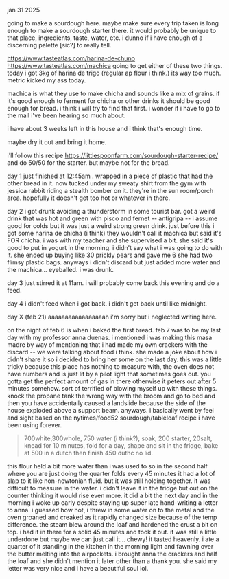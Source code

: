 jan 31 2025



going to make a sourdough here. 
maybe make sure every trip taken is long enough to make a sourdough starter there. it would probably be unique to that place, ingredients, taste, water, etc.
i dunno if i have enough of a discerning palette [sic?] to really tell. 

https://www.tasteatlas.com/harina-de-chuno
https://www.tasteatlas.com/machica
going to get either of these two things. today i got 3kg of harina de trigo (regular ap flour i think.) its way too much. metric kicked my ass today.

machica is what they use to make chicha and sounds like a mix of grains. if it's good enough to ferment for chicha or other drinks it should be good enough for bread. i think i will try to find that first.  i wonder if i have to go to the mall i've been hearing so much about.

i have about 3 weeks left in this house and i think that's enough time.


maybe dry it out and bring it home. 

i'll follow this recipe
https://littlespoonfarm.com/sourdough-starter-recipe/
and do 50/50 for the starter. but maybe not for the bread.

day 1
just finished at 12:45am . wrapped in a piece of plastic that had the other bread in it. now tucked under my sweaty shirt from the gym with jessica rabbit riding a stealth bomber on it. they're in the sun room/porch area. hopefully it doesn't get too hot or whatever in there.

day 2
i got drunk avoiding a thunderstorm in some tourist bar. got a weird drink that was hot and green with pisco and fernet -- antigripa -- i assume good for colds but it was just a weird strong green drink.
just before this i got some harina de chicha (i think) they wouldn't call it machica but said it's FOR chicha. i was with my teacher and she supervised a bit. she said it's good to put in yogurt in the morning. i didn't say what i was going to do with it. she ended up buying like 30 prickly pears and gave me 6 she had two flimsy plastic bags. 
anyways i didn't discard but just added more water and the machica... eyeballed. i was drunk.

day 3
just stirred it at 11am. i will probably come back this evening and do a feed.

day 4
i didn't feed when i got back. i didn't get back until like midnight.

day X (feb 21)
aaaaaaaaaaaaaaaaah i'm sorry but i neglected writing here.

on the night of feb 6 is when i baked the first bread. feb 7 was to be my last day with my professor anna duenas. i mentioned i was making this masa madre by way of mentioning that i had made my own crackers with the discard -- we were talking about food i think. she made a joke about how i didn't share it so i decided to bring her some on the last day.
this was a little tricky because this place has nothing to measure with, the oven does not have numbers and is just lit by a pilot light that sometimes goes out. you gotta get the perfect amount of gas in there otherwise it peters out after 5 minutes somehow. sort of terrified of blowing myself up with these things. knock the propane tank the wrong way with the broom and go to bed and then you have accidentally caused a landslide because the side of the house exploded above a support beam. 
anyways. i basically went by feel and sight based on the nytimes/food52 sourdough/tableloaf recipe i have been using forever. 

> 700white,300whole, 750 water (i think?), soak, 200 starter, 20salt, knead for 10 minutes, fold for a day, shape and sit in the fridge, bake at 500 in a dutch then finish 450 duthc no lid.

this flour held a bit more water than i was used to so in the second half where you are just doing the quarter folds every 45 minutes it had a lot of slap to it like non-newtonian fluid. but it was still holding together. it was difficult to measure in the water. 
i didn't leave it in the fridge but out on the counter thinking it would rise even more. 
it did a bit the next day and in the morning i woke up early despite staying up super late hand-writing a letter to anna. i guessed how hot, i threw in some water on to the metal and the oven groaned and creaked as it rapidly changed size because of the temp difference. the steam blew around the loaf and hardened the crust a bit on top.
i had it in there for a solid 45 minutes and took it out. it was still a little underdone but maybe we can just call it... chewy! it tasted heavenly. i ate a quarter of it standing in the kitchen in the morning light and fawning over the butter melting into the airpockets.
i brought anna the crackers and half the loaf and she didn't mention it later other than a thank you.
she said my letter was very nice and i have a beautiful soul lol.